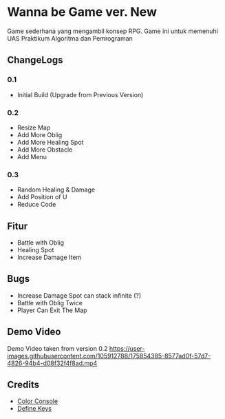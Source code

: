 # Wanna be Game ver. New
Game sederhana yang mengambil konsep RPG.
Game ini untuk memenuhi UAS Praktikum Algoritma dan Pemrograman

## ChangeLogs

### 0.1
* Initial Build (Upgrade from Previous Version)

### 0.2
* Resize Map
* Add More Oblig
* Add More Healing Spot
* Add More Obstacle
* Add Menu

### 0.3
* Random Healing & Damage
* Add Position of U
* Reduce Code

## Fitur
* Battle with Oblig
* Healing Spot
* Increase Damage Item

## Bugs
* Increase Damage Spot can stack infinite (?)
* Battle with Oblig Twice
* Player Can Exit The Map

## Demo Video
Demo Video taken from version 0.2
https://user-images.githubusercontent.com/105912788/175854385-8577ad0f-57d7-4826-94b4-d08f32f4f8ad.mp4

## Credits
* [Color Console](https://github.com/imfl/color-console)
* [Define Keys](https://upload.wikimedia.org/wikipedia/commons/3/34/Ps2_de_keyboard_scancode_set_1.svg)
